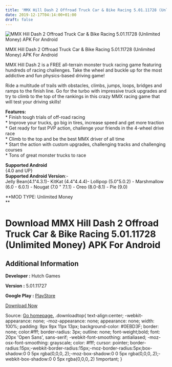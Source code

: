 ```yaml
---
title: 'MMX Hill Dash 2 Offroad Truck Car & Bike Racing 5.01.11728 (Unlimited Money) APK For Android'
date: 2019-12-17T04:14:00+01:00
draft: false
---
```


![MMX Hill Dash 2 Offroad Truck Car & Bike Racing 5.01.11728 (Unlimited Money) APK For Android](https://i2.wp.com/apkhome.net/wp-content/uploads/2019/11/MMX-Hill-Dash-2-Offroad-Truck-Car-Bike-Racing-5.01.11728-Unlimited-Money.png "MMX Hill Dash 2 Offroad Truck Car & Bike Racing 5.01.11728 (Unlimited Money) APK For Android")

  

MMX Hill Dash 2 Offroad Truck Car & Bike Racing 5.01.11728 (Unlimited Money) APK For Android

MMX Hill Dash 2 is a FREE all-terrain monster truck racing game featuring hundreds of racing challenges. Take the wheel and buckle up for the most addictive and fun physics-based driving game!

Ride a multitude of trails with obstacles, climbs, jumps, loops, bridges and ramps to the finish line. Go for the turbo with impressive truck upgrades and try to climb to the top of the rankings in this crazy MMX racing game that will test your driving skills!

**Features:**  
\* Finish tough trials of off-road racing  
\* Improve your trucks, go big in tires, increase speed and get more traction  
\* Get ready for fast PVP action, challenge your friends in the 4-wheel drive race  
\* Climb to the top and be the best MMX driver of all time  
\* Start the action with custom upgrades, challenging tracks and challenging courses  
\* Tons of great monster trucks to race

**Supported Android**  
{4.0 and UP}  
**Supported Android Version**:-  
Jelly Bean(4.1"4.3.1)- KitKat (4.4"4.4.4)- Lollipop (5.0"5.0.2) - Marshmallow (6.0 - 6.0.1) - Nougat (7.0 " 7.1.1) - Oreo (8.0-8.1) - Pie (9.0)

**MOD TYPE: Unlimited Money  
**

Download MMX Hill Dash 2 Offroad Truck Car & Bike Racing 5.01.11728 (Unlimited Money) APK For Android
=====================================================================================================

Additional Information
----------------------

**Developer :** Hutch Games

**Version :** 5.01.11727

**Google Play :** [PlayStore](https://play.google.com/store/apps/details?id=com.hutchgames.hilldash2)

  

[Download Now](https://store4app.co/post/mmx-hill-dash-2-offroad-truck-car-amp-bike-racing-5-01-11728-unlimited-money-apk-for-android_1574535606)

  
Source: [Go homepage.](https://store4app.co/post/mmx-hill-dash-2-offroad-truck-car-amp-bike-racing-5-01-11728-unlimited-money-apk-for-android_1574535606) .downloadtop{ text-align:center; -webkit-appearance: none; -moz-appearance: none; appearance: none; width: 100%; padding: 9px 9px 11px 13px; background-color: #0EBD3F; border: none; color:#fff; border-radius: 3px; outline: none; font-weight;bold; font: 20px 'Open Sans', sans-serif; -webkit-font-smoothing: antialiased; -moz-osx-font-smoothing: grayscale; color: #fff; cursor: pointer; border-radius:15px;-webkit-border-radius:15px;-moz-border-radius:5px;box-shadow:0 0 5px rgba(0,0,0,.2);-moz-box-shadow:0 0 5px rgba(0,0,0,.2);-webkit-box-shadow:0 0 5px rgba(0,0,0,.2) !important; }